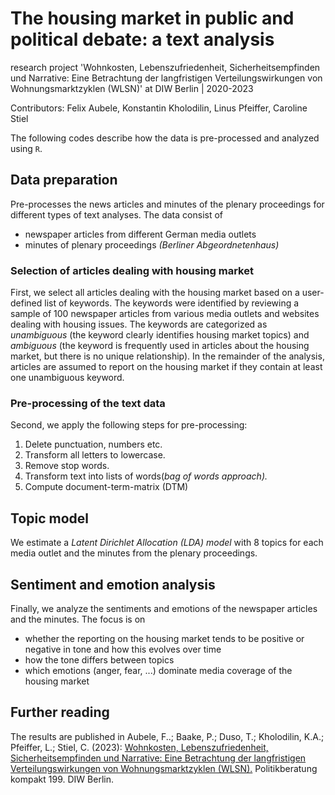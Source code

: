 # The housing market in public and political debate: a text analysis

research project 'Wohnkosten, Lebenszufriedenheit, Sicherheitsempfinden und Narrative: Eine Betrachtung der langfristigen Verteilungswirkungen von Wohnungsmarktzyklen (WLSN)' at DIW Berlin
 | 2020-2023

Contributors: Felix Aubele, Konstantin Kholodilin, Linus Pfeiffer, Caroline Stiel 

The following codes describe how the data is pre-processed and analyzed using `R`.


## Data preparation

Pre-processes the news articles and minutes of the plenary proceedings for different types of text analyses. The data consist of 

- newspaper articles from different German media outlets
- minutes of plenary proceedings _(Berliner Abgeordnetenhaus)_

### Selection of articles dealing with housing market
First, we select all articles dealing with the housing market based on a user-defined list of keywords. The keywords were identified by reviewing a sample of 100 newspaper articles from various media outlets and websites dealing with housing issues. The keywords are categorized as *unambiguous* (the keyword clearly identifies housing market topics) and *ambiguous* (the keyword is frequently used in articles about the housing market, but there is no unique relationship). In the remainder of the analysis, articles are assumed to report on the housing market if they contain at least one unambiguous keyword.

### Pre-processing of the text data
Second, we apply the following steps for pre-processing:

1. Delete punctuation, numbers etc.
2. Transform all letters to lowercase.
3. Remove stop words.
4. Transform text into lists of words(_bag of words approach)._
5. Compute document-term-matrix (DTM)

## Topic model

We estimate a _Latent Dirichlet Allocation (LDA) model_ with 8 topics for each media outlet and the minutes from the plenary proceedings.


## Sentiment and emotion analysis

Finally, we analyze the sentiments and emotions of the newspaper articles and the minutes. The focus is on

- whether the reporting on the housing market tends to be positive or negative in tone and how this evolves over time
- how the tone differs between topics
- which emotions (anger, fear, ...) dominate media coverage of the housing market

## Further reading

The results are published in Aubele, F..; Baake, P.; Duso, T.; Kholodilin, K.A.; Pfeiffer, L.; Stiel, C. (2023): [Wohnkosten, Lebenszufriedenheit, Sicherheitsempfinden und Narrative: Eine Betrachtung der langfristigen Verteilungswirkungen von Wohnungsmarktzyklen (WLSN).](https://www.diw.de/documents/publikationen/73/diw_01.c.887817.de/diwkompakt_2023-199.pdf) Politikberatung kompakt 199. DIW Berlin.


